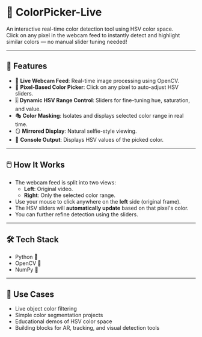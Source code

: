 # 🎨 ColorPicker-Live

An interactive real-time color detection tool using HSV color space.  
Click on any pixel in the webcam feed to instantly detect and highlight similar colors — no manual slider tuning needed!

---

## 🚀 Features

- 📸 **Live Webcam Feed**: Real-time image processing using OpenCV.
- 🎯 **Pixel-Based Color Picker**: Click on any pixel to auto-adjust HSV sliders.
- 🎚️ **Dynamic HSV Range Control**: Sliders for fine-tuning hue, saturation, and value.
- 🎭 **Color Masking**: Isolates and displays selected color range in real time.
- 🪞 **Mirrored Display**: Natural selfie-style viewing.
- 🧪 **Console Output**: Displays HSV values of the picked color.

---

## 🖱️ How It Works

- The webcam feed is split into two views:
  - **Left**: Original video.
  - **Right**: Only the selected color range.
- Use your mouse to click anywhere on the **left** side (original frame).
- The HSV sliders will **automatically update** based on that pixel's color.
- You can further refine detection using the sliders.

---
## 🛠 Tech Stack

- Python 🐍  
- OpenCV 🎥  
- NumPy 🔢  

---
## 🧠 Use Cases

- Live object color filtering  
- Simple color segmentation projects  
- Educational demos of HSV color space  
- Building blocks for AR, tracking, and visual detection tools  


